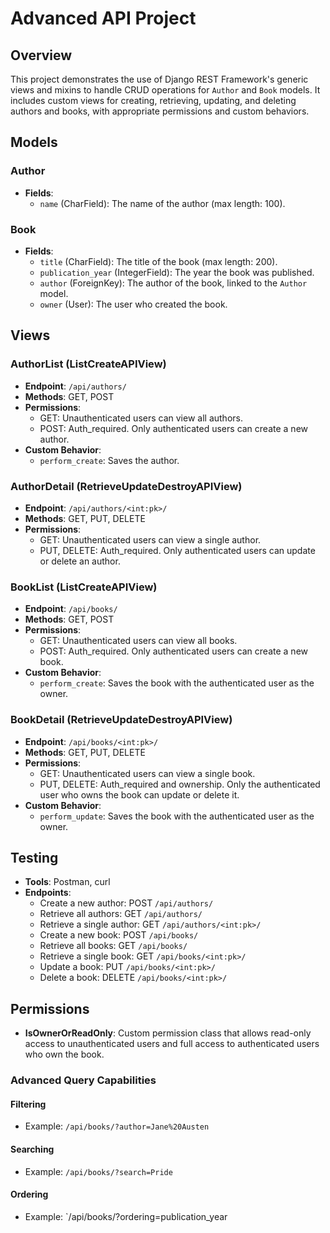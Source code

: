 # Advanced API Project

## Overview
This project demonstrates the use of Django REST Framework's generic views and mixins to handle CRUD operations for `Author` and `Book` models. It includes custom views for creating, retrieving, updating, and deleting authors and books, with appropriate permissions and custom behaviors.

## Models

### Author
- **Fields**:
  - `name` (CharField): The name of the author (max length: 100).

### Book
- **Fields**:
  - `title` (CharField): The title of the book (max length: 200).
  - `publication_year` (IntegerField): The year the book was published.
  - `author` (ForeignKey): The author of the book, linked to the `Author` model.
  - `owner` (User): The user who created the book.

## Views

### AuthorList (ListCreateAPIView)
- **Endpoint**: `/api/authors/`
- **Methods**: GET, POST
- **Permissions**: 
  - GET: Unauthenticated users can view all authors.
  - POST: Auth_required. Only authenticated users can create a new author.
- **Custom Behavior**: 
  - `perform_create`: Saves the author.

### AuthorDetail (RetrieveUpdateDestroyAPIView)
- **Endpoint**: `/api/authors/<int:pk>/`
- **Methods**: GET, PUT, DELETE
- **Permissions**: 
  - GET: Unauthenticated users can view a single author.
  - PUT, DELETE: Auth_required. Only authenticated users can update or delete an author.

### BookList (ListCreateAPIView)
- **Endpoint**: `/api/books/`
- **Methods**: GET, POST
- **Permissions**: 
  - GET: Unauthenticated users can view all books.
  - POST: Auth_required. Only authenticated users can create a new book.
- **Custom Behavior**: 
  - `perform_create`: Saves the book with the authenticated user as the owner.

### BookDetail (RetrieveUpdateDestroyAPIView)
- **Endpoint**: `/api/books/<int:pk>/`
- **Methods**: GET, PUT, DELETE
- **Permissions**: 
  - GET: Unauthenticated users can view a single book.
  - PUT, DELETE: Auth_required and ownership. Only the authenticated user who owns the book can update or delete it.
- **Custom Behavior**: 
  - `perform_update`: Saves the book with the authenticated user as the owner.

## Testing
- **Tools**: Postman, curl
- **Endpoints**:
  - Create a new author: POST `/api/authors/`
  - Retrieve all authors: GET `/api/authors/`
  - Retrieve a single author: GET `/api/authors/<int:pk>/`
  - Create a new book: POST `/api/books/`
  - Retrieve all books: GET `/api/books/`
  - Retrieve a single book: GET `/api/books/<int:pk>/`
  - Update a book: PUT `/api/books/<int:pk>/`
  - Delete a book: DELETE `/api/books/<int:pk>/`

## Permissions
- **IsOwnerOrReadOnly**: Custom permission class that allows read-only access to unauthenticated users and full access to authenticated users who own the book.
### Advanced Query Capabilities
#### Filtering
- Example: `/api/books/?author=Jane%20Austen`

#### Searching
- Example: `/api/books/?search=Pride`

#### Ordering
- Example: `/api/books/?ordering=publication_year